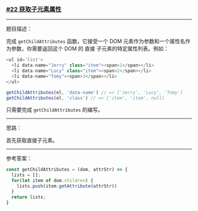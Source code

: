 ### [#22 获取子元素属性](http://scriptoj.mangojuice.top/problems/22)

----
题目描述：

完成 `getChildAttributes` 函数，它接受一个 DOM 元素作为参数和一个属性名作为参数，你需要返回这个 DOM 的 直接 子元素的特定属性列表。例如：

```js
<ul id='list'>
  <li data-name="Jerry" class="item"><span>1</span></li>
  <li data-name="Lucy" class="item"><span>2</span></li>
  <li data-name="Tomy"><span>3</span></li>
</ul>
```

```js
getChildAttributes(el, 'data-name') // => ['Jerry', 'Lucy', 'Tomy']
getChildAttributes(el, 'class') // => ['item', 'item', null]
```

只需要完成 `getChildAttributes` 的编写。

----
思路：

首先获取直接子元素。

----
参考答案：

```js
const getChildAttributes = (dom, attrStr) => {
  lists = [];
  for(let item of dom.children) {
    lists.push(item.getAttribute(attrStr))
  }
  return lists;
}
```